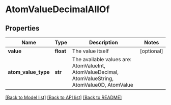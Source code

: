 # AtomValueDecimalAllOf


## Properties
Name | Type | Description | Notes
------------ | ------------- | ------------- | -------------
**value** | **float** | The value itself | [optional] 
**atom_value_type** | **str** | The available values are: AtomValueInt, AtomValueDecimal, AtomValueString, AtomValue0D, AtomValue | 

[[Back to Model list]](../README.md#documentation-for-models) [[Back to API list]](../README.md#documentation-for-api-endpoints) [[Back to README]](../README.md)


